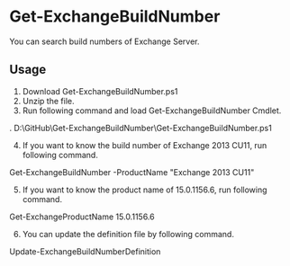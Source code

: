 # Get-ExchangeBuildNumber

You can search build numbers of Exchange Server.

## Usage

1. Download Get-ExchangeBuildNumber.ps1
2. Unzip the file.
3. Run following command and load Get-ExchangeBuildNumber Cmdlet.

  . D:\GitHub\Get-ExchangeBuildNumber\Get-ExchangeBuildNumber.ps1

4. If you want to know the build number of Exchange 2013 CU11, run following command.

  Get-ExchangeBuildNumber -ProductName "Exchange 2013 CU11"

5. If you want to know the product name of 15.0.1156.6, run following command.

  Get-ExchangeProductName 15.0.1156.6

6. You can update the definition file by following command.

  Update-ExchangeBuildNumberDefinition

